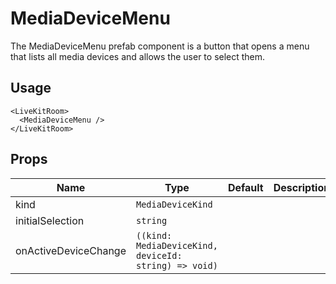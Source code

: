<!--
!!!! Autogenerated File !!!!
This file was created by @livekit/components-docs-gen and should not be changed manually.
The contents of this file can be replaced at any time which would lead to the loss of all manual changes.
-->

# MediaDeviceMenu

The MediaDeviceMenu prefab component is a button that opens a menu that lists all media devices and allows the user to select them.

## Usage

```tsx
<LiveKitRoom>
  <MediaDeviceMenu />
</LiveKitRoom>
```

<!--USAGE_INSERT_MARKER-->


## Props

| Name | Type | Default | Description |
| --- | --- | --- | --- |
| kind | `MediaDeviceKind` |  |  |
| initialSelection | `string` |  |  |
| onActiveDeviceChange | `((kind: MediaDeviceKind, deviceId: string) => void)` |  |  |

